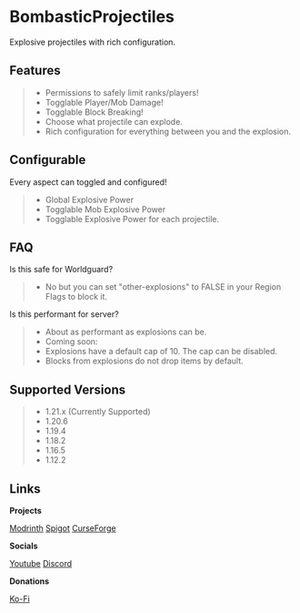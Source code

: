 # BombasticProjectiles
Explosive projectiles with rich configuration.

## Features
> - Permissions to safely limit ranks/players!
> - Togglable Player/Mob Damage!
> - Togglable Block Breaking!
> - Choose what projectile can explode.
> - Rich configuration for everything between you and the explosion.

## Configurable
Every aspect can toggled and configured!
> - Global Explosive Power
> - Togglable Mob Explosive Power
> - Togglable Explosive Power for each projectile.

## FAQ
Is this safe for Worldguard?
> - No but you can set "other-explosions" to FALSE in your Region Flags to block it.

Is this performant for server?
> - About as performant as explosions can be.
> - Coming soon:
> -   Explosions have a default cap of 10. The cap can be disabled.
> -   Blocks from explosions do not drop items by default.

## Supported Versions

> - 1.21.x (Currently Supported)
> - 1.20.6
> - 1.19.4
> - 1.18.2
> - 1.16.5
> - 1.12.2

## Links

**Projects**

[Modrinth](https://modrinth.com/plugin/explosiveprojectiles)
[Spigot](https://www.spigotmc.org/resources/bombastic-projectiles.123972/)
[CurseForge](https://legacy.curseforge.com/minecraft/bukkit-plugins/bombastic-projectiles)

**Socials**

[Youtube](https://www.youtube.com/@SintaxLabs)
[Discord](discord.gg/JjqjaJDaF5)

**Donations**

[Ko-Fi](https://ko-fi.com/jammingcat21)
